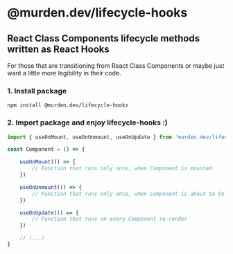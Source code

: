 # @murden.dev/lifecycle-hooks

## React Class Components lifecycle methods written as React Hooks 

For those that are transitioning from React Class Components or maybe just want a little more legibility in their code.


### 1. Install package

`npm install @murden.dev/lifecycle-hooks`

### 2. Import package and enjoy lifecycle-hooks :)

```js
import { useOnMount, useOnUnmount, useOnUpdate } from 'murden.dev/lifecycle-hooks'

const Component = () => {

    useOnMount(() => {
        // Function that runs only once, when Component is mounted
    })

    useOnUnmount(() => {
        // Function that runs only once, when Component is about to be unmounted
    })

    useOnUpdate(() => {
        // Function that runs on every Component re-render
    })

    // (...)
}
```
